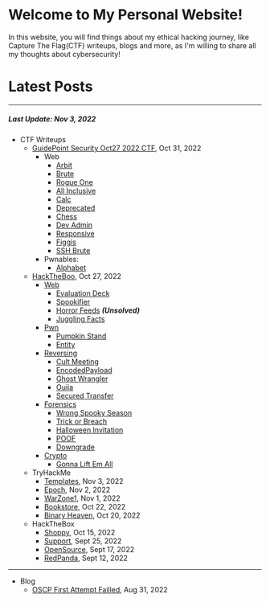 # Welcome to My Personal Website!

In this website, you will find things about my ethical hacking journey, like Capture The Flag(CTF) writeups, blogs and more, as I'm willing to share all my thoughts about cybersecurity!

# Latest Posts

* * *
##### Last Update: Nov 3, 2022

- CTF Writeups
	- [GuidePoint Security Oct27 2022 CTF](https://siunam321.github.io/ctf/GuidePoint-Security-Oct27-2022/), Oct 31, 2022
		- Web
			- [Arbit](https://siunam321.github.io/ctf/GuidePoint-Security-Oct27-2022/Web/Arbit/)
			- [Brute](https://siunam321.github.io/ctf/GuidePoint-Security-Oct27-2022/Web/Brute/)
			- [Rogue One](https://siunam321.github.io/ctf/GuidePoint-Security-Oct27-2022/Web/Rogue-One/)
			- [All Inclusive](https://siunam321.github.io/ctf/GuidePoint-Security-Oct27-2022/Web/All-Inclusive/)
			- [Calc](https://siunam321.github.io/ctf/GuidePoint-Security-Oct27-2022/Web/Calc/)
			- [Deprecated](https://siunam321.github.io/ctf/GuidePoint-Security-Oct27-2022/Web/Deprecated/)
			- [Chess](https://siunam321.github.io/ctf/GuidePoint-Security-Oct27-2022/Web/Chess/)
			- [Dev Admin](https://siunam321.github.io/ctf/GuidePoint-Security-Oct27-2022/Web/Dev-Admin/)
			- [Responsive](https://siunam321.github.io/ctf/GuidePoint-Security-Oct27-2022/Web/Responsive/)
			- [Figgis](https://siunam321.github.io/ctf/GuidePoint-Security-Oct27-2022/Web/Figgis/)
			- [SSH Brute](https://siunam321.github.io/ctf/GuidePoint-Security-Oct27-2022/Web/SSH-Brute/)
		- Pwnables:
			- [Alphabet](https://siunam321.github.io/ctf/GuidePoint-Security-Oct27-2022/Pwnables/Alphabet/)
	- [HackTheBoo](https://siunam321.github.io/ctf/hacktheboo/), Oct 27, 2022
		- [Web](https://siunam321.github.io/ctf/hacktheboo/Web/)
			- [Evaluation Deck](https://siunam321.github.io/ctf/hacktheboo/Web/Evaluation-Deck/)
			- [Spookifier](https://siunam321.github.io/ctf/hacktheboo/Web/Spookifier/)
			- [Horror Feeds](https://siunam321.github.io/ctf/hacktheboo/Web/Horror-Feeds/) ***(Unsolved)***
			- [Juggling Facts](https://siunam321.github.io/ctf/hacktheboo/Web/Juggling-Facts/)
		- [Pwn](https://siunam321.github.io/ctf/hacktheboo/Pwn/)
			- [Pumpkin Stand](https://siunam321.github.io/ctf/hacktheboo/Pwn/Pumpkin-Stand/)
			- [Entity](https://siunam321.github.io/ctf/hacktheboo/Pwn/Entity/)
		- [Reversing](https://siunam321.github.io/ctf/hacktheboo/Reversing/)
			- [Cult Meeting](https://siunam321.github.io/ctf/hacktheboo/Reversing/Cult-Meeting/)
			- [EncodedPayload](https://siunam321.github.io/ctf/hacktheboo/Reversing/EncodedPayload/)
			- [Ghost Wrangler](https://siunam321.github.io/ctf/hacktheboo/Reversing/Ghost-Wrangler/)
			- [Ouija](https://siunam321.github.io/ctf/hacktheboo/Reversing/Ouija/)
			- [Secured Transfer](https://siunam321.github.io/ctf/hacktheboo/Reversing/Secured-Transfer/)
		- [Forensics](https://siunam321.github.io/ctf/hacktheboo/Forensics/)
			- [Wrong Spooky Season](https://siunam321.github.io/ctf/hacktheboo/Forensics/Wrong-Spooky-Season/)
			- [Trick or Breach](https://siunam321.github.io/ctf/hacktheboo/Forensics/Trick-or-Breach/)
			- [Halloween Invitation](https://siunam321.github.io/ctf/hacktheboo/Forensics/Halloween-Invitation/)
			- [POOF](https://siunam321.github.io/ctf/hacktheboo/Forensics/POOF/)
			- [Downgrade](https://siunam321.github.io/ctf/hacktheboo/Forensics/Downgrade/)
		- [Crypto](https://siunam321.github.io/ctf/hacktheboo/Crypto/)
			- [Gonna Lift Em All](https://siunam321.github.io/ctf/hacktheboo/Crypto/Gonna-Lift-Em-All/)
	- TryHackMe
		- [Templates](https://siunam321.github.io/ctf/tryhackme/Templates), Nov 3, 2022
		- [Epoch](https://siunam321.github.io/ctf/tryhackme/Epoch), Nov 2, 2022
		- [WarZone1](https://siunam321.github.io/ctf/tryhackme/WarZone1), Nov 1, 2022
		- [Bookstore](https://siunam321.github.io/ctf/tryhackme/Bookstore), Oct 22, 2022
		- [Binary Heaven](https://siunam321.github.io/ctf/tryhackme/Binary-Heaven), Oct 20, 2022
	- HackTheBox
		- [Shoppy](https://siunam321.github.io/ctf/hackthebox/Shoppy/), Oct 15, 2022
		- [Support](https://siunam321.github.io/ctf/hackthebox/Support/), Sept 25, 2022
		- [OpenSource](https://siunam321.github.io/ctf/hackthebox/OpenSource/), Sept 17, 2022
		- [RedPanda](https://siunam321.github.io/ctf/hackthebox/RedPanda/), Sept 12, 2022

* * *
- Blog
	- [OSCP First Attempt Failled](https://siunam321.github.io/blog/2022-08-31-OSCP-First-Attempt-Failled), Aug 31, 2022


